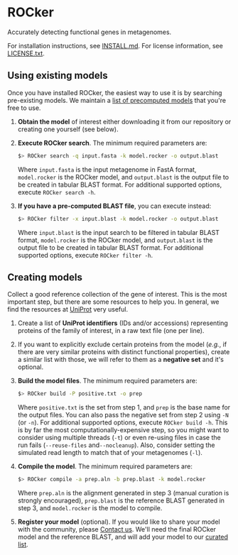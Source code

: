 # ROCker

Accurately detecting functional genes in metagenomes.

For installation instructions, see [INSTALL.md](./INSTALL.md). For license information, see
[LICENSE.txt](./LICENSE.txt).

## Using existing models

Once you have installed ROCker, the easiest way to use it is by searching pre-existing
models. We maintain a [list of precomputed models](http://enve-omics.ce.gatech.edu/rocker/models)
that you're free to use.

1. **Obtain the model** of interest either downloading it from our repository or creating one yourself
   (see below).

2. **Execute ROCker search**. The minimum required parameters are:

   ```bash
   $> ROCker search -q input.fasta -k model.rocker -o output.blast 
   ```

   Where `input.fasta` is the input metagenome in FastA format, `model.rocker` is the ROCker model,
   and `output.blast` is the output file to be created in tabular BLAST format. For additional
   supported options, execute `ROCker search -h`.

3. **If you have a pre-computed BLAST file**, you can execute instead:

   ```bash
   $> ROCker filter -x input.blast -k model.rocker -o output.blast 
   ```
   
   Where `input.blast` is the input search to be filtered in tabular BLAST format, `model.rocker` is the
   ROCker model, and `output.blast` is the output file to be created in tabular BLAST format. For additional
   supported options, execute `ROCker filter -h`.

## Creating models

Collect a good reference collection of the gene of interest. This is the most important step, but there are
some resources to help you. In general, we find the resources at [UniProt](http://uniprot.org/) very useful.

1. Create a list of **UniProt identifiers** (IDs and/or accessions) representing proteins of the family of
   interest, in a raw text file (one per line).

2. If you want to explicitly exclude certain proteins from the model (*e.g.*, if there are very similar proteins
   with distinct functional properties), create a similar list with those, we will refer to them as a **negative
   set** and it's optional.

3. **Build the model files**. The minimum required parameters are:
   
   ```bash
   $> ROCker build -P positive.txt -o prep
   ```
   
   Where `positive.txt` is the set from step 1, and `prep` is the base name for the output files. You can also
   pass the negative set from step 2 using `-N` (or `-n`). For additional supported options, execute `ROCker build -h`.
   This is by far the most computationally-expensive step, so you might want to consider using multiple threads (`-t`)
   or even re-using files in case the run fails (`--reuse-files` and`--nocleanup`). Also, consider setting the
   simulated read length to match that of your metagenomes (`-l`).

4. **Compile the model**. The minimum required parameters are:
   
   ```bash
   $> ROCker compile -a prep.aln -b prep.blast -k model.rocker
   ```

   Where `prep.aln` is the alignment generated in step 3 (manual curation is strongly encouraged), `prep.blast` is the
   reference BLAST generated in step 3, and `model.rocker` is the model to compile.

5. **Register your model** (optional). If you would like to share your model with the community, please
   [Contact us](mailto:lrr@gatech.edu). We'll need the final ROCker model and the reference BLAST, and will add your
   model to our [curated list](http://enve-omics.ce.gatech.edu/rocker/models).



